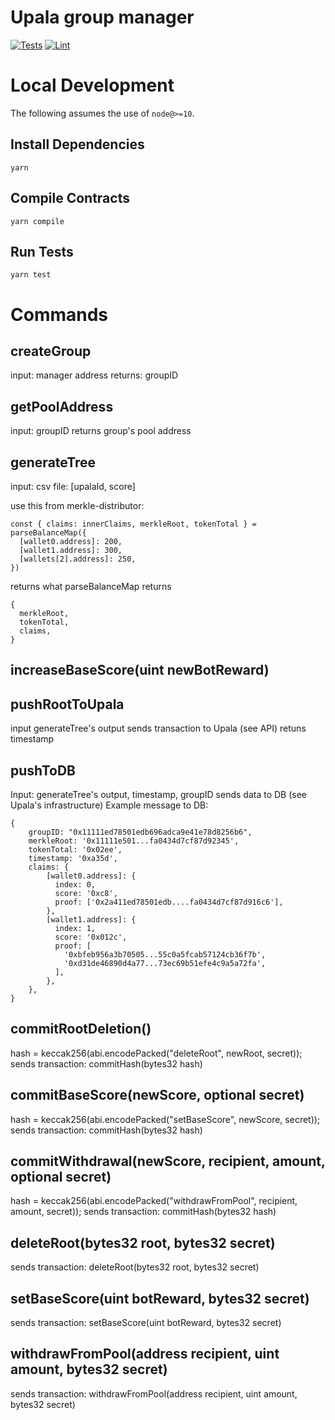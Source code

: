 # Upala group manager

[![Tests](https://github.com/Uniswap/merkle-distributor/workflows/Tests/badge.svg)](https://github.com/Uniswap/merkle-distributor/actions?query=workflow%3ATests)
[![Lint](https://github.com/Uniswap/merkle-distributor/workflows/Lint/badge.svg)](https://github.com/Uniswap/merkle-distributor/actions?query=workflow%3ALint)

# Local Development

The following assumes the use of `node@>=10`.

## Install Dependencies

`yarn`

## Compile Contracts

`yarn compile`

## Run Tests

`yarn test`



# Commands

## createGroup
input: manager address
returns: groupID

## getPoolAddress 
input: groupID
returns group's pool address 

## generateTree
input:
csv file: [upalaId, score]

use this from merkle-distributor:

    const { claims: innerClaims, merkleRoot, tokenTotal } = parseBalanceMap({
      [wallet0.address]: 200,
      [wallet1.address]: 300,
      [wallets[2].address]: 250,
    })

returns what parseBalanceMap returns

    {
      merkleRoot,
      tokenTotal,
      claims,
    }

## increaseBaseScore(uint newBotReward) 

## pushRootToUpala
input generateTree's output
sends transaction to Upala (see API) 
retuns timestamp

## pushToDB
Input: generateTree's output, timestamp, groupID
sends data to DB (see Upala's infrastructure)
Example message to DB:

    {
        groupID: "0x11111ed78501edb696adca9e41e78d8256b6",
        merkleRoot: '0x11111e501...fa0434d7cf87d92345',
        tokenTotal: '0x02ee',
        timestamp: '0xa35d',
        claims: {
            [wallet0.address]: {
              index: 0,
              score: '0xc8',
              proof: ['0x2a411ed78501edb....fa0434d7cf87d916c6'],
            },
            [wallet1.address]: {
              index: 1,
              score: '0x012c',
              proof: [
                '0xbfeb956a3b70505...55c0a5fcab57124cb36f7b',
                '0xd31de46890d4a77...73ec69b51efe4c9a5a72fa',
              ],
            },
        },
    }


## commitRootDeletion()
hash = keccak256(abi.encodePacked("deleteRoot", newRoot, secret));
sends transaction: commitHash(bytes32 hash)

## commitBaseScore(newScore, optional secret)
hash = keccak256(abi.encodePacked("setBaseScore", newScore, secret));
sends transaction: commitHash(bytes32 hash)

## commitWithdrawal(newScore, recipient,  amount, optional secret)
hash = keccak256(abi.encodePacked("withdrawFromPool", recipient,  amount, secret));
sends transaction: commitHash(bytes32 hash)

## deleteRoot(bytes32 root, bytes32 secret)
sends transaction: deleteRoot(bytes32 root, bytes32 secret)

## setBaseScore(uint botReward, bytes32 secret)
sends transaction: setBaseScore(uint botReward, bytes32 secret)

## withdrawFromPool(address recipient, uint amount, bytes32 secret) 
sends transaction: withdrawFromPool(address recipient, uint amount, bytes32 secret)